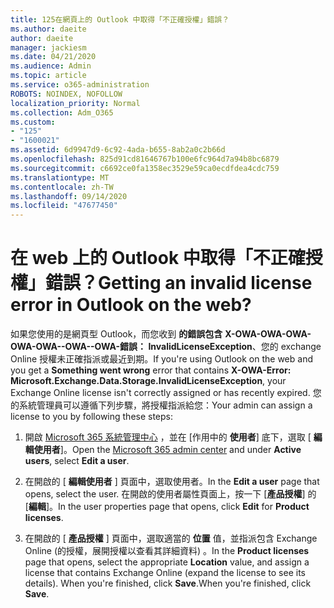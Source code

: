 ```yaml
---
title: 125在網頁上的 Outlook 中取得「不正確授權」錯誤？
ms.author: daeite
author: daeite
manager: jackiesm
ms.date: 04/21/2020
ms.audience: Admin
ms.topic: article
ms.service: o365-administration
ROBOTS: NOINDEX, NOFOLLOW
localization_priority: Normal
ms.collection: Adm_O365
ms.custom:
- "125"
- "1600021"
ms.assetid: 6d9947d9-6c92-4ada-b655-8ab2a0c2b66d
ms.openlocfilehash: 825d91cd81646767b100e6fc964d7a94b8bc6879
ms.sourcegitcommit: c6692ce0fa1358ec3529e59ca0ecdfdea4cdc759
ms.translationtype: MT
ms.contentlocale: zh-TW
ms.lasthandoff: 09/14/2020
ms.locfileid: "47677450"
---
```

# <a name="getting-an-invalid-license-error-in-outlook-on-the-web"></a><span data-ttu-id="ea426-102">在 web 上的 Outlook 中取得「不正確授權」錯誤？</span><span class="sxs-lookup"><span data-stu-id="ea426-102">Getting an invalid license error in Outlook on the web?</span></span>

<span data-ttu-id="ea426-103">如果您使用的是網頁型 Outlook，而您收到 **的錯誤包含** **X-OWA-OWA-OWA-OWA-OWA--OWA--OWA-錯誤： InvalidLicenseException**、您的 exchange Online 授權未正確指派或最近到期。</span><span class="sxs-lookup"><span data-stu-id="ea426-103">If you're using Outlook on the web and you get a **Something went wrong** error that contains **X-OWA-Error: Microsoft.Exchange.Data.Storage.InvalidLicenseException**, your Exchange Online license isn't correctly assigned or has recently expired.</span></span> <span data-ttu-id="ea426-104">您的系統管理員可以遵循下列步驟，將授權指派給您：</span><span class="sxs-lookup"><span data-stu-id="ea426-104">Your admin can assign a license to you by following these steps:</span></span>
  
1. <span data-ttu-id="ea426-105">開啟 [Microsoft 365 系統管理中心](https://portal.office.com/adminportal/home#/homepage) ，並在 [作用中的 **使用者**] 底下，選取 [ **編輯使用者**]。</span><span class="sxs-lookup"><span data-stu-id="ea426-105">Open the [Microsoft 365 admin center](https://portal.office.com/adminportal/home#/homepage) and under **Active users**, select **Edit a user**.</span></span>

2. <span data-ttu-id="ea426-106">在開啟的 [ **編輯使用者** ] 頁面中，選取使用者。</span><span class="sxs-lookup"><span data-stu-id="ea426-106">In the **Edit a user** page that opens, select the user.</span></span> <span data-ttu-id="ea426-107">在開啟的使用者屬性頁面上，按一下 [**產品授權**] 的 [**編輯**]。</span><span class="sxs-lookup"><span data-stu-id="ea426-107">In the user properties page that opens, click **Edit** for **Product licenses**.</span></span>

3. <span data-ttu-id="ea426-108">在開啟的 [ **產品授權** ] 頁面中，選取適當的 **位置** 值，並指派包含 Exchange Online (的授權，展開授權以查看其詳細資料) 。</span><span class="sxs-lookup"><span data-stu-id="ea426-108">In the **Product licenses** page that opens, select the appropriate **Location** value, and assign a license that contains Exchange Online (expand the license to see its details).</span></span> <span data-ttu-id="ea426-109">When you're finished, click **Save**.</span><span class="sxs-lookup"><span data-stu-id="ea426-109">When you're finished, click **Save**.</span></span>
